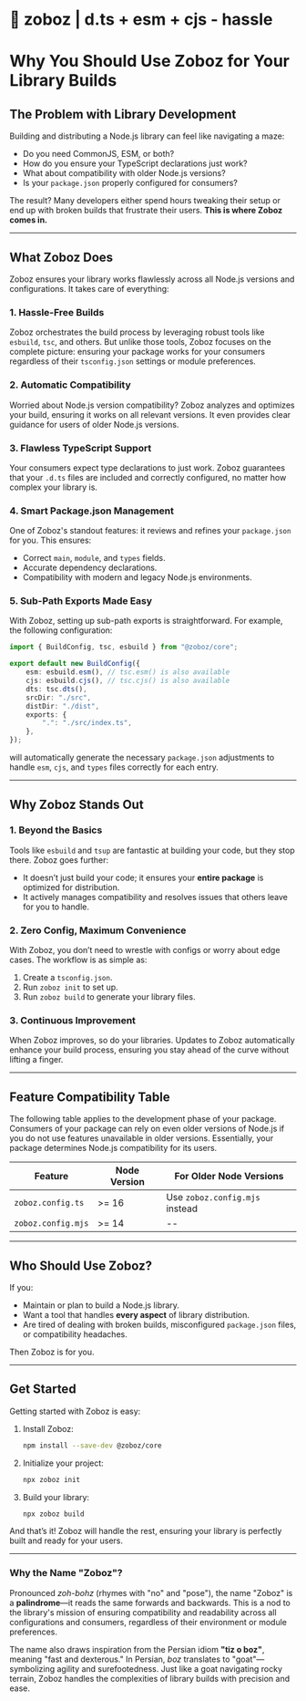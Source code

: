# 🐐 zoboz | d.ts + esm + cjs - hassle

# Why You Should Use Zoboz for Your Library Builds

## **The Problem with Library Development**
Building and distributing a Node.js library can feel like navigating a maze:
- Do you need CommonJS, ESM, or both?
- How do you ensure your TypeScript declarations just work?
- What about compatibility with older Node.js versions?
- Is your `package.json` properly configured for consumers?

The result? Many developers either spend hours tweaking their setup or end up with broken builds that frustrate their users. **This is where Zoboz comes in.**

---

## **What Zoboz Does**
Zoboz ensures your library works flawlessly across all Node.js versions and configurations. It takes care of everything:

### **1. Hassle-Free Builds**
Zoboz orchestrates the build process by leveraging robust tools like `esbuild`, `tsc`, and others. But unlike those tools, Zoboz focuses on the complete picture: ensuring your package works for your consumers regardless of their `tsconfig.json` settings or module preferences.

### **2. Automatic Compatibility**
Worried about Node.js version compatibility? Zoboz analyzes and optimizes your build, ensuring it works on all relevant versions. It even provides clear guidance for users of older Node.js versions.

### **3. Flawless TypeScript Support**
Your consumers expect type declarations to just work. Zoboz guarantees that your `.d.ts` files are included and correctly configured, no matter how complex your library is.

### **4. Smart Package.json Management**
One of Zoboz's standout features: it reviews and refines your `package.json` for you. This ensures:
- Correct `main`, `module`, and `types` fields.
- Accurate dependency declarations.
- Compatibility with modern and legacy Node.js environments.

### **5. Sub-Path Exports Made Easy**
With Zoboz, setting up sub-path exports is straightforward. For example, the following configuration:

```typescript
import { BuildConfig, tsc, esbuild } from "@zoboz/core";

export default new BuildConfig({
	esm: esbuild.esm(), // tsc.esm() is also available
	cjs: esbuild.cjs(), // tsc.cjs() is also available
	dts: tsc.dts(),
	srcDir: "./src",
	distDir: "./dist",
	exports: {
		".": "./src/index.ts",
	},
});
```

will automatically generate the necessary `package.json` adjustments to handle `esm`, `cjs`, and `types` files correctly for each entry.

---

## **Why Zoboz Stands Out**

### **1. Beyond the Basics**
Tools like `esbuild` and `tsup` are fantastic at building your code, but they stop there. Zoboz goes further:
- It doesn’t just build your code; it ensures your **entire package** is optimized for distribution.
- It actively manages compatibility and resolves issues that others leave for you to handle.

### **2. Zero Config, Maximum Convenience**
With Zoboz, you don’t need to wrestle with configs or worry about edge cases. The workflow is as simple as:
1. Create a `tsconfig.json`.
2. Run `zoboz init` to set up.
3. Run `zoboz build` to generate your library files.

### **3. Continuous Improvement**
When Zoboz improves, so do your libraries. Updates to Zoboz automatically enhance your build process, ensuring you stay ahead of the curve without lifting a finger.

---

## **Feature Compatibility Table**
The following table applies to the development phase of your package. Consumers of your package can rely on even older versions of Node.js if you do not use features unavailable in older versions. Essentially, your package determines Node.js compatibility for its users.

| Feature            | Node Version | For Older Node Versions        |
| ------------------ | ------------ | ------------------------------ |
| `zoboz.config.ts`  | >= 16        | Use `zoboz.config.mjs` instead |
| `zoboz.config.mjs` | >= 14        | --                             |

---

## **Who Should Use Zoboz?**
If you:
- Maintain or plan to build a Node.js library.
- Want a tool that handles **every aspect** of library distribution.
- Are tired of dealing with broken builds, misconfigured `package.json` files, or compatibility headaches.

Then Zoboz is for you.

---

## **Get Started**
Getting started with Zoboz is easy:

1. Install Zoboz:
   ```bash
   npm install --save-dev @zoboz/core
   ```

2. Initialize your project:
   ```bash
   npx zoboz init
   ```

3. Build your library:
   ```bash
   npx zoboz build
   ```

And that’s it! Zoboz will handle the rest, ensuring your library is perfectly built and ready for your users.

---

### Why the Name "Zoboz"?

Pronounced *zoh-bohz* (rhymes with "no" and "pose"), the name "Zoboz" is a **palindrome**—it reads the same forwards and backwards. This is a nod to the library's mission of ensuring compatibility and readability across all configurations and consumers, regardless of their environment or module preferences.  

The name also draws inspiration from the Persian idiom **"tiz o boz"**, meaning "fast and dexterous." In Persian, *boz* translates to "goat"—symbolizing agility and surefootedness. Just like a goat navigating rocky terrain, Zoboz handles the complexities of library builds with precision and ease.

